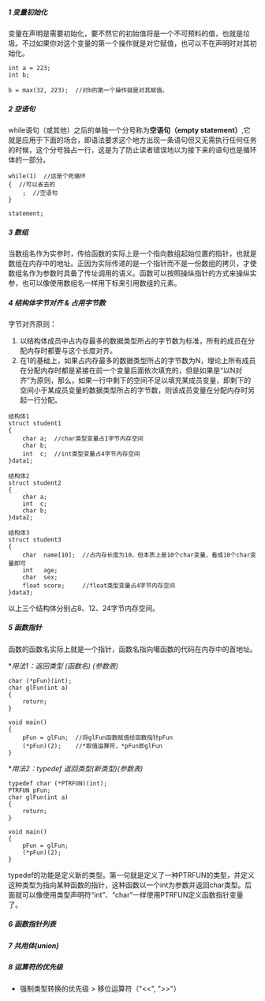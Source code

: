 ##### 1 变量初始化

变量在声明是需要初始化，要不然它的初始值将是一个不可预料的值，也就是垃圾。不过如果你对这个变量的第一个操作就是对它赋值，也可以不在声明时对其初始化。

```
int a = 223;
int b;

b = max(32, 223);  //对b的第一个操作就是对其赋值。
```

##### 2 空语句

while语句（或其他）之后的单独一个分号称为**空语句（empty statement）**,它就是应用于下面的场合，即语法要求这个地方出现一条语句但又无需执行任何任务的时候，这个分号独占一行，这是为了防止读者错误地以为接下来的语句也是循环体的一部分。

```
while(1)  //这是个死循环
{  //可以省去的
	;  //空语句
}

statement;
```

##### 3 数组

当数组名作为实参时，传给函数的实际上是一个指向数组起始位置的指针，也就是数组在内存中的地址。正因为实际传递的是一个指针而不是一份数组的拷贝，才使数组名作为参数时具备了传址调用的语义。函数可以按照操纵指针的方式来操纵实参，也可以像使用数组名一样用下标来引用数组的元素。

##### 4 结构体字节对齐 & 占用字节数

字节对齐原则：

1. 以结构体成员中占内存最多的数据类型所占的字节数为标准，所有的成员在分配内存时都要与这个长度对齐。
2. 在1的基础上，如果占内存最多的数据类型所占的字节数为N，理论上所有成员在分配内存时都是紧接在前一个变量后面依次填充的，但是如果是“以N对齐”为原则，那么，如果一行中剩下的空间不足以填充某成员变量，即剩下的空间小于某成员变量的数据类型所占的字节数，则该成员变量在分配内存时另起一行分配。

```
结构体1
struct student1
{
	char a;  //char类型变量占1字节内存空间
	char b;
	int  c;  //int类型变量占4字节内存空间
}data1;

结构体2
struct student2
{
	char a;
	int  c;
	char b;
}data2;

结构体3
struct student3
{
	char  name[10];  //占内存长度为10，但本质上是10个char变量，看成10个char变量即可
	int   age;
	char  sex;
	float score;     //float类型变量占4字节内存空间
}data3;
```

以上三个结构体分别占8、12、24字节内存空间。

##### 5 函数指针

函数的函数名实际上就是一个指针，函数名指向噶函数的代码在内存中的首地址。

**用法1：返回类型 (*函数名) (参数表)**

```
char (*pFun)(int);
char glFun(int a)
{
	return;
}

void main()
{
	pFun = glFun;  //将glFun函数赋值给函数指针pFun
	(*pFun)(2);    //*取值运算符，*pFun即glFun
}
```

**用法2：typedef 返回类型(*新类型)(参数表)**

```
typedef char (*PTRFUN)(int);
PTRFUN pFun;
char glFun(int a)
{
	return;
}

void main()
{
	pFun = glFun;
	(*pFun)(2);
}
```

typedef的功能是定义新的类型。第一句就是定义了一种PTRFUN的类型，并定义这种类型为指向某种函数的指针，这种函数以一个int为参数并返回char类型。后面就可以像使用类型声明符“int”、“char”一样使用PTRFUN定义函数指针变量了。

##### 6 函数指针列表



##### 7 共用体(union)



##### 8 运算符的优先级

- 强制类型转换的优先级 > 移位运算符（"<<", ">>"）



